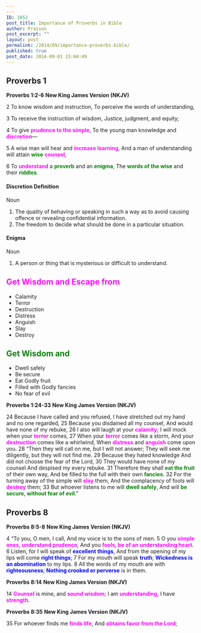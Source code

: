 ```yaml
---
---
ID: 1052
post_title: Importance of Proverbs in Bible
author: Praison
post_excerpt: ""
layout: post
permalink: /2014/09/importance-proverbs-bible/
published: true
post_date: 2014-09-01 15:04:49
---
```

<h2>Proverbs 1</h2>
<strong>Proverbs 1:2-6</strong>
<strong> New King James Version (NKJV)</strong>

2 To know wisdom and instruction,
To perceive the words of understanding,

3 To receive the instruction of wisdom,
Justice, judgment, and equity;

4 To give <span style="color: #ff00ff;"><strong>prudence to the simple</strong></span>,
To the young man knowledge and <span style="color: #ff00ff;"><strong>discretion</strong></span>—

5 A wise man will hear and <span style="color: #ff00ff;"><strong>increase learning</strong></span>,
And a man of understanding will attain <span style="color: #008000;"><strong>wise</strong> </span><span style="color: #ff00ff;"><strong>counsel</strong></span>,

6 To <span style="color: #ff00ff;"><strong>understand</strong> </span>a <span style="color: #008000;"><strong>proverb</strong> </span>and an <span style="color: #008000;"><strong>enigma</strong></span>,
The <span style="color: #008000;"><strong>words of the wise</strong></span> and their <span style="color: #008000;"><strong>riddles</strong></span>.
<h4>Discretion Definition</h4>
Noun
<ol>
	<li>The quality of behaving or speaking in such a way as to avoid causing offence or revealing confidential information.</li>
	<li>The freedom to decide what should be done in a particular situation.</li>
</ol>
<h4>Enigma</h4>
Noun
<ol>
	<li>A person or thing that is mysterious or difficult to understand.</li>
</ol>
<h2><span style="color: #ff00ff;">Get Wisdom and Escape from</span></h2>
<ul>
	<li>Calamity</li>
	<li>Terror</li>
	<li>Destruction</li>
	<li>Distress</li>
	<li>Anguish</li>
	<li>Slay</li>
	<li>Destroy</li>
</ul>
<h2><span style="color: #008000;">Get Wisdom and </span></h2>
<ul>
	<li>Dwell safely</li>
	<li>Be secure</li>
	<li>Eat Godly fruit</li>
	<li>Filled with Godly fancies</li>
	<li>No fear of evil</li>
</ul>
<strong>Proverbs 1:24-33</strong>
<strong>New King James Version (NKJV)</strong>

24 Because I have called and you refused,
I have stretched out my hand and no one regarded,
25 Because you disdained all my counsel,
And would have none of my rebuke,
26 I also will laugh at your <strong><span style="color: #ff00ff;">calamity</span></strong>;
I will mock when your <span style="color: #ff00ff;"><strong>terror</strong> </span>comes,
27 When your <span style="color: #ff00ff;"><strong>terror</strong> </span>comes like a storm,
And your <span style="color: #ff00ff;"><strong>destruction</strong> </span>comes like a whirlwind,
When <span style="color: #ff00ff;"><strong>distress</strong> </span>and <span style="color: #ff00ff;"><strong>anguish</strong> </span>come upon you.
28 “Then they will call on me, but I will not answer;
They will seek me diligently, but they will not find me.
29 Because they hated knowledge
And did not choose the fear of the Lord,
30 They would have none of my counsel
And despised my every rebuke.
31 Therefore they shall <span style="color: #008000;"><strong>eat the fruit</strong></span> of their own way,
And be filled to the full with their own <span style="color: #008000;"><strong>fancies</strong></span>.
32 For the turning away of the simple will <span style="color: #ff00ff;"><strong>slay</strong> </span>them,
And the complacency of fools will <span style="color: #ff00ff;"><strong>destroy</strong> </span>them;
33 But whoever listens to me will <span style="color: #008000;"><strong>dwell safely</strong></span>,
And will <span style="color: #008000;"><strong>be secure</strong></span>, <span style="color: #008000;"><strong>without fear of evil</strong></span>.”
<h2>Proverbs 8</h2>
<strong>Proverbs 8:5-8</strong>
<strong> New King James Version (NKJV)</strong>

4 “To you, O men, I call,
And my voice is to the sons of men.
5 O you <span style="color: #ff00ff;"><strong>simple ones, understand prudence</strong></span>,
And you <span style="color: #ff00ff;"><strong>fools, be of an understanding heart</strong></span>.
6 Listen, for I will speak of <span style="color: #0000ff;"><strong>excellent things</strong></span>,
And from the opening of my lips will come <span style="color: #0000ff;"><strong>right things</strong></span>;
7 For my mouth will speak <span style="color: #0000ff;"><strong>truth</strong></span>;
<span style="color: #0000ff;"><strong>Wickedness is an abomination</strong></span> to my lips.
8 All the words of my mouth are with <span style="color: #0000ff;"><strong>righteousness</strong></span>;
<span style="color: #0000ff;"><strong>Nothing crooked or perverse</strong></span> is in them.

<strong>Proverbs 8:14</strong>
<strong> New King James Version (NKJV)</strong>

14 <span style="color: #ff00ff;"><strong>Counsel</strong> </span>is mine, and <span style="color: #ff00ff;"><strong>sound wisdom</strong></span>;
I am <span style="color: #ff00ff;"><strong>understanding</strong></span>, I have <span style="color: #ff00ff;"><strong>strength</strong></span>.

<strong>Proverbs 8:35</strong>
<strong> New King James Version (NKJV)</strong>

35 For whoever finds me <span style="color: #ff00ff;"><strong>finds life</strong></span>,
And <span style="color: #ff00ff;"><strong>obtains favor from the Lord</strong></span>;